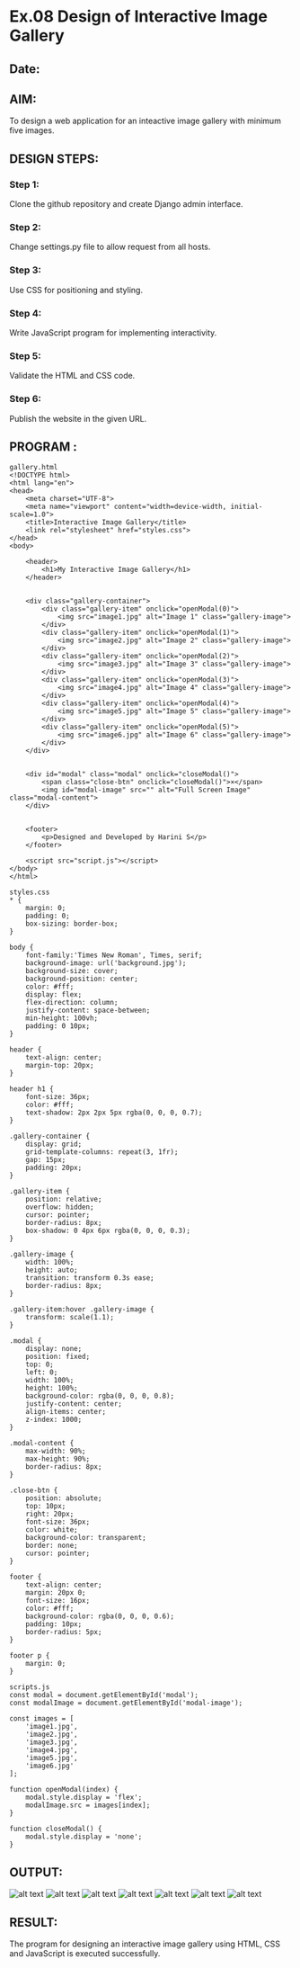 # Ex.08 Design of Interactive Image Gallery
## Date:
## AIM:
To design a web application for an inteactive image gallery with minimum five images.

## DESIGN STEPS:
### Step 1:
Clone the github repository and create Django admin interface.

### Step 2:
Change settings.py file to allow request from all hosts.

### Step 3:
Use CSS for positioning and styling.

### Step 4:
Write JavaScript program for implementing interactivity.

### Step 5:
Validate the HTML and CSS code.

### Step 6:
Publish the website in the given URL.

## PROGRAM :
```
gallery.html
<!DOCTYPE html>
<html lang="en">
<head>
    <meta charset="UTF-8">
    <meta name="viewport" content="width=device-width, initial-scale=1.0">
    <title>Interactive Image Gallery</title>
    <link rel="stylesheet" href="styles.css">
</head>
<body>
    
    <header>
        <h1>My Interactive Image Gallery</h1>
    </header>


    <div class="gallery-container">
        <div class="gallery-item" onclick="openModal(0)">
            <img src="image1.jpg" alt="Image 1" class="gallery-image">
        </div>
        <div class="gallery-item" onclick="openModal(1)">
            <img src="image2.jpg" alt="Image 2" class="gallery-image">
        </div>
        <div class="gallery-item" onclick="openModal(2)">
            <img src="image3.jpg" alt="Image 3" class="gallery-image">
        </div>
        <div class="gallery-item" onclick="openModal(3)">
            <img src="image4.jpg" alt="Image 4" class="gallery-image">
        </div>
        <div class="gallery-item" onclick="openModal(4)">
            <img src="image5.jpg" alt="Image 5" class="gallery-image">
        </div>
        <div class="gallery-item" onclick="openModal(5)">
            <img src="image6.jpg" alt="Image 6" class="gallery-image">
        </div>
    </div>

    
    <div id="modal" class="modal" onclick="closeModal()">
        <span class="close-btn" onclick="closeModal()">×</span>
        <img id="modal-image" src="" alt="Full Screen Image" class="modal-content">
    </div>

    
    <footer>
        <p>Designed and Developed by Harini S</p>
    </footer>

    <script src="script.js"></script>
</body>
</html>

styles.css
* {
    margin: 0;
    padding: 0;
    box-sizing: border-box;
}

body {
    font-family:'Times New Roman', Times, serif;
    background-image: url('background.jpg');
    background-size: cover;
    background-position: center;
    color: #fff;
    display: flex;
    flex-direction: column;
    justify-content: space-between;
    min-height: 100vh;
    padding: 0 10px;
}

header {
    text-align: center;
    margin-top: 20px;
}

header h1 {
    font-size: 36px;
    color: #fff;
    text-shadow: 2px 2px 5px rgba(0, 0, 0, 0.7);
}

.gallery-container {
    display: grid;
    grid-template-columns: repeat(3, 1fr);
    gap: 15px;
    padding: 20px;
}

.gallery-item {
    position: relative;
    overflow: hidden;
    cursor: pointer;
    border-radius: 8px;
    box-shadow: 0 4px 6px rgba(0, 0, 0, 0.3);
}

.gallery-image {
    width: 100%;
    height: auto;
    transition: transform 0.3s ease;
    border-radius: 8px;
}

.gallery-item:hover .gallery-image {
    transform: scale(1.1);
}

.modal {
    display: none;
    position: fixed;
    top: 0;
    left: 0;
    width: 100%;
    height: 100%;
    background-color: rgba(0, 0, 0, 0.8);
    justify-content: center;
    align-items: center;
    z-index: 1000;
}

.modal-content {
    max-width: 90%;
    max-height: 90%;
    border-radius: 8px;
}

.close-btn {
    position: absolute;
    top: 10px;
    right: 20px;
    font-size: 36px;
    color: white;
    background-color: transparent;
    border: none;
    cursor: pointer;
}

footer {
    text-align: center;
    margin: 20px 0;
    font-size: 16px;
    color: #fff;
    background-color: rgba(0, 0, 0, 0.6);
    padding: 10px;
    border-radius: 5px;
}

footer p {
    margin: 0;
}

scripts.js
const modal = document.getElementById('modal');
const modalImage = document.getElementById('modal-image');

const images = [
    'image1.jpg',
    'image2.jpg',
    'image3.jpg',
    'image4.jpg',
    'image5.jpg',
    'image6.jpg'
];

function openModal(index) {
    modal.style.display = 'flex';
    modalImage.src = images[index];
}

function closeModal() {
    modal.style.display = 'none';
}
```
## OUTPUT:
![alt text](<Screenshot (44).png>)
![alt text](<Screenshot (45).png>)
![alt text](<Screenshot (46).png>)
![alt text](<Screenshot (47).png>)
![alt text](<Screenshot (48).png>)
![alt text](<Screenshot (49).png>)
![alt text](<Screenshot (50).png>)

## RESULT:
The program for designing an interactive image gallery using HTML, CSS and JavaScript is executed successfully.